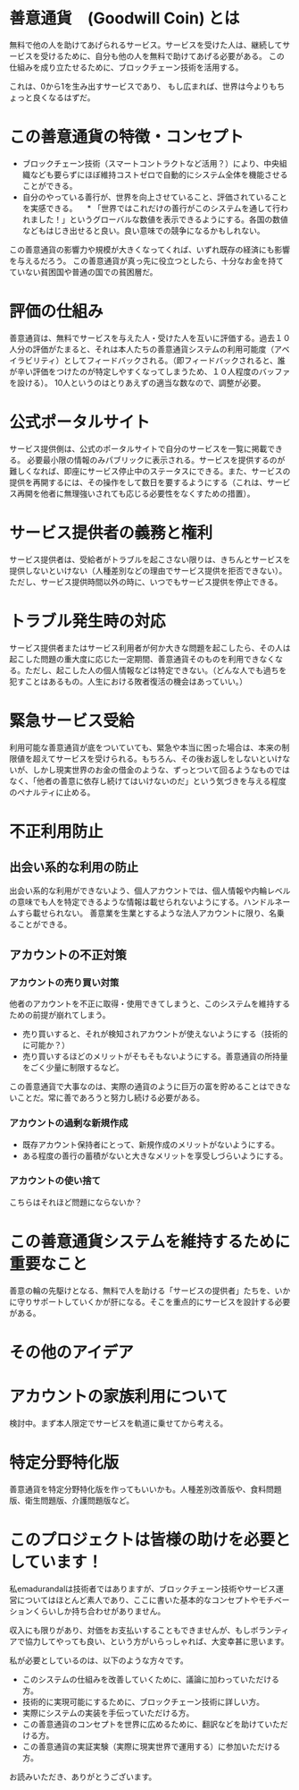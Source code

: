 # 善意通貨　(Goodwill Coin) とは

無料で他の人を助けてあげられるサービス。サービスを受けた人は、継続してサービスを受けるために、自分も他の人を無料で助けてあげる必要がある。
この仕組みを成り立たせるために、ブロックチェーン技術を活用する。

これは、0から1を生み出すサービスであり、
もし広まれば、世界は今よりもちょっと良くなるはずだ。

# この善意通貨の特徴・コンセプト

* ブロックチェーン技術（スマートコントラクトなど活用？）により、中央組織なども要らずにほぼ維持コストゼロで自動的にシステム全体を機能させることができる。
* 自分のやっている善行が、世界を向上させていること、評価されていることを実感できる。
　* 「世界ではこれだけの善行がこのシステムを通して行われました！」というグローバルな数値を表示できるようにする。各国の数値などもはじき出せると良い。良い意味での競争になるかもしれない。

この善意通貨の影響力や規模が大きくなってくれば、いずれ既存の経済にも影響を与えるだろう。
この善意通貨が真っ先に役立つとしたら、十分なお金を持てていない貧困国や普通の国での貧困層だ。

# 評価の仕組み

善意通貨は、無料でサービスを与えた人・受けた人を互いに評価する。過去１０人分の評価がたまると、それは本人たちの善意通貨システムの利用可能度（アベイラビリティ）としてフィードバックされる。（即フィードバックされると、誰が辛い評価をつけたのが特定しやすくなってしまうため、１０人程度のバッファを設ける）。
10人というのはとりあえずの適当な数なので、調整が必要。

# 公式ポータルサイト

サービス提供側は、公式のポータルサイトで自分のサービスを一覧に掲載できる。
必要最小限の情報のみパブリックに表示される。サービスを提供するのが難しくなれば、即座にサービス停止中のステータスにできる。また、サービスの提供を再開するには、その操作をして数日を要するようにする（これは、サービス再開を他者に無理強いされても応じる必要性をなくすための措置）。

# サービス提供者の義務と権利

サービス提供者は、受給者がトラブルを起こさない限りは、きちんとサービスを提供しないといけない（人種差別などの理由でサービス提供を拒否できない）。ただし、サービス提供時間以外の時に、いつでもサービス提供を停止できる。

# トラブル発生時の対応

サービス提供者またはサービス利用者が何か大きな問題を起こしたら、その人は起こした問題の重大度に応じた一定期間、善意通貨そのものを利用できなくなる。ただし、起こした人の個人情報などは特定できない。（どんな人でも過ちを犯すことはあるもの。人生における敗者復活の機会はあっていい。）

# 緊急サービス受給

利用可能な善意通貨が底をついていても、緊急や本当に困った場合は、本来の制限値を超えてサービスを受けられる。もちろん、その後お返しをしないといけないが、しかし現実世界のお金の借金のような、ずっとついて回るようなものではなく、「他者の善意に依存し続けてはいけないのだ」という気づきを与える程度のペナルティに止める。

# 不正利用防止

## 出会い系的な利用の防止

出会い系的な利用ができないよう、個人アカウントでは、個人情報や内輪レベルの意味でも人を特定できるような情報は載せられないようにする。ハンドルネームすら載せられない。
善意業を生業とするような法人アカウントに限り、名乗ることができる。

## アカウントの不正対策

### アカウントの売り買い対策

他者のアカウントを不正に取得・使用できてしまうと、このシステムを維持するための前提が崩れてしまう。

* 売り買いすると、それが検知されアカウントが使えないようにする（技術的に可能か？）
* 売り買いするほどのメリットがそもそもないようにする。善意通貨の所持量をごく少量に制限するなど。

この善意通貨で大事なのは、実際の通貨のように巨万の富を貯めることはできないことだ。常に善であろうと努力し続ける必要がある。

### アカウントの過剰な新規作成

* 既存アカウント保持者にとって、新規作成のメリットがないようにする。
* ある程度の善行の蓄積がないと大きなメリットを享受しづらいようにする。

### アカウントの使い捨て

こちらはそれほど問題にならないか？

# この善意通貨システムを維持するために重要なこと

善意の輪の先駆けとなる、無料で人を助ける「サービスの提供者」たちを、いかに守りサポートしていくかが肝になる。そこを重点的にサービスを設計する必要がある。

# その他のアイデア

# アカウントの家族利用について

検討中。まず本人限定でサービスを軌道に乗せてから考える。

# 特定分野特化版

善意通貨を特定分野特化版を作ってもいいかも。人種差別改善版や、食料問題版、衛生問題版、介護問題版など。

# このプロジェクトは皆様の助けを必要としています！

私emadurandalは技術者ではありますが、ブロックチェーン技術やサービス運営についてはほとんど素人であり、ここに書いた基本的なコンセプトやモチベーションくらいしか持ち合わせがありません。

収入にも限りがあり、対価をお支払いすることもできませんが、もしボランティアで協力してやっても良い、という方がいらっしゃれば、大変幸甚に思います。

私が必要としているのは、以下のような方々です。

* このシステムの仕組みを改善していくために、議論に加わっていただける方。
* 技術的に実現可能にするために、ブロックチェーン技術に詳しい方。
* 実際にシステムの実装を手伝っていただける方。
* この善意通貨のコンセプトを世界に広めるために、翻訳などを助けていただける方。
* この善意通貨の実証実験（実際に現実世界で運用する）に参加いただける方。

お読みいただき、ありがとうございます。
